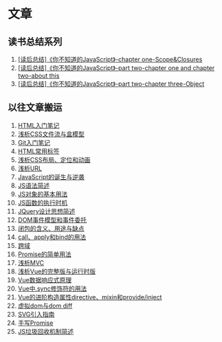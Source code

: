 # 文章
## 读书总结系列
1. [[读后总结]《你不知道的JavaScript》-chapter one-Scope&Closures](https://github.com/murrrrphy/blog/issues/2#issue-1264497028)
2. [[读后总结]《你不知道的JavaScript》-part two-chapter one and chapter two-about this](https://github.com/murrrrphy/blog/issues/3#issue-1273570863)
3. [[读后总结]《你不知道的JavaScript》-part two-chapter three-Object](https://github.com/murrrrphy/blog/issues/4#issue-1280095070)

## 以往文章搬运
1. [HTML入门笔记](https://zhuanlan.zhihu.com/p/260397670)
2. [浅析CSS文件流与盒模型](https://zhuanlan.zhihu.com/p/260986339)
3. [Git入门笔记](https://zhuanlan.zhihu.com/p/264141431)
4. [HTML常用标签](https://zhuanlan.zhihu.com/p/264996900)
5. [浅析CSS布局、定位和动画](https://zhuanlan.zhihu.com/p/265883781)
6. [浅析URL](https://zhuanlan.zhihu.com/p/266104596)
7. [JavaScript的诞生与逆袭](https://zhuanlan.zhihu.com/p/266375796)
8. [JS语法简述](https://zhuanlan.zhihu.com/p/266744153)
9. [JS对象的基本用法](https://zhuanlan.zhihu.com/p/266950735)
10. [JS函数的执行时机](https://zhuanlan.zhihu.com/p/267344925)
11. [JQuery设计思想简述](https://zhuanlan.zhihu.com/p/270141164)
12. [DOM事件模型和事件委托](https://zhuanlan.zhihu.com/p/270262367)
13. [闭包的含义、用途与缺点](https://zhuanlan.zhihu.com/p/272677434)
14. [call、apply和bind的用法](https://zhuanlan.zhihu.com/p/272691500)
15. [跨域](https://zhuanlan.zhihu.com/p/273276366)
16. [Promise的简单用法](https://zhuanlan.zhihu.com/p/273277663)
17. [浅析MVC](https://zhuanlan.zhihu.com/p/276023313)
18. [浅析Vue的完整版与运行时版](https://zhuanlan.zhihu.com/p/282730804)
19. [Vue数据响应式原理](https://zhuanlan.zhihu.com/p/283135419)
20. [Vue中.sync修饰符的用法](https://zhuanlan.zhihu.com/p/288549919)
21. [Vue的进阶构造属性directive、mixin和provide/inject](https://zhuanlan.zhihu.com/p/317086561)
22. [虚拟dom与dom diff](https://zhuanlan.zhihu.com/p/340536158)
23. [SVG引入指南](https://zhuanlan.zhihu.com/p/345621050)
24. [手写Promise](https://zhuanlan.zhihu.com/p/351653820)
25. [JS垃圾回收机制简述](https://zhuanlan.zhihu.com/p/352520047)
